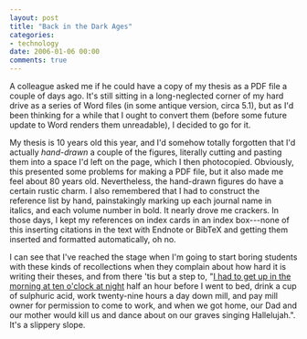 ```yaml
---
layout: post
title: "Back in the Dark Ages"
categories:
- technology
date: 2006-01-06 00:00
comments: true
---
```


<p>A colleague asked me if he could have a copy of my thesis as a PDF file a couple of days ago. It's still sitting in a long-neglected corner of my hard drive as a series of Word files (in some antique version, circa 5.1), but as I'd been thinking for a while that I ought to convert them (before some future update to Word renders them unreadable), I decided to go for it.</p>

<p>My thesis is 10 years old this year, and I'd somehow totally forgotten that I'd actually <em>hand-drawn</em> a couple of the figures, literally cutting and pasting them into a space I'd left on the page, which I then photocopied. Obviously, this presented some problems for making a PDF file, but it also made me feel about 80 years old. Nevertheless, the hand-drawn figures do have a certain rustic charm. I also remembered that I had to construct the reference list by hand, painstakingly marking up each journal name in italics, and each volume number in bold. It nearly drove me crackers. In those days, I kept my references on index cards in an index box---none of this inserting citations in the text with Endnote or BibTeX and getting them inserted and formatted automatically, oh no.</p>

<p>I can see that I've reached the stage when I'm going to start boring students with these kinds of recollections when they complain about how hard it is writing their theses, and from there 'tis but a step to, "<a href="http://www.phespirit.info/montypython/four_yorkshiremen.htm">I had to get up in the morning at ten o'clock at night</a> half an hour before I went to bed, drink a cup of sulphuric acid, work twenty-nine hours a day down mill, and pay mill owner for permission to come to work, and when we got home, our Dad and our mother would kill us and dance about on our graves singing Hallelujah.". It's a slippery slope.</p>



